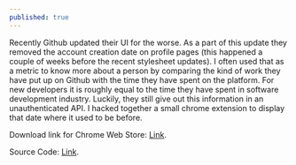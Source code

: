 ```yaml
---
published: true
---
```

Recently Github updated their UI for the worse. As a part of this update they removed the account creation date on profile pages (this happened a couple of weeks before the recent stylesheet updates). I often used that as a metric to know more about a person by comparing the kind of work they have put up on Github with the time they have spent on the platform. For new developers it is roughly equal to the time they have spent in software development industry. Luckily, they still give out this information in an unauthenticated API. I hacked together a small chrome extension to display that date where it used to be before.

Download link for Chrome Web Store: [Link](https://chrome.google.com/webstore/detail/get-back-github-date/jbdeffedeonhkjinlichndgkkmfmpkec).

Source Code: [Link](https://github.com/tocttou/get-back-github-date).
